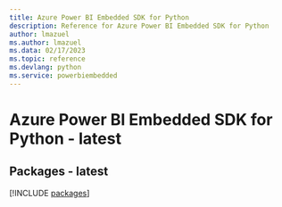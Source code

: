 ```yaml
---
title: Azure Power BI Embedded SDK for Python
description: Reference for Azure Power BI Embedded SDK for Python
author: lmazuel
ms.author: lmazuel
ms.data: 02/17/2023
ms.topic: reference
ms.devlang: python
ms.service: powerbiembedded
---
```

# Azure Power BI Embedded SDK for Python - latest
## Packages - latest
[!INCLUDE [packages](power-bi-embedded-index.md)]